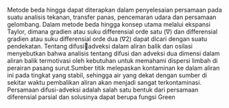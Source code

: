 Metode beda hingga dapat diterapkan dalam penyelesaian persamaan pada suatu analisis tekanan, transfer panas, pencemaran udara dan persamaan gelombang. Dalam metode beda hingga konsep utama melalui ekspansi Taylor, dimana gradien atau suku differensial orde satu (∇) dan differensial gradien atau suku differensial orde dua (∇2) dapat dicari dengan suatu pendekatan. Tentang difusiadveksi dalam aliran balik dan osilasi menyebutkan bahwa analisis tentang difusi dan adveksi dua dimensi dalam aliran balik termotivasi oleh kebutuhan untuk memahami dispersi limbah di perairan pasang surut.Sumber titik melepaskan kontaminan ke dalam aliran ini pada tingkat yang stabil, sehingga air yang dekat dengan sumber di sekitar waktu pembalikan aliran akan menjadi sangat terkontaminasi. Persamaan difusi-adveksi adalah salah satu bentuk dari persamaan diferensial parsial dan solusinya dapat berupa fungsi Green
